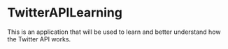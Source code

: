 # TwitterAPILearning
This is an application that will be used to learn and better understand how the Twitter API works.
